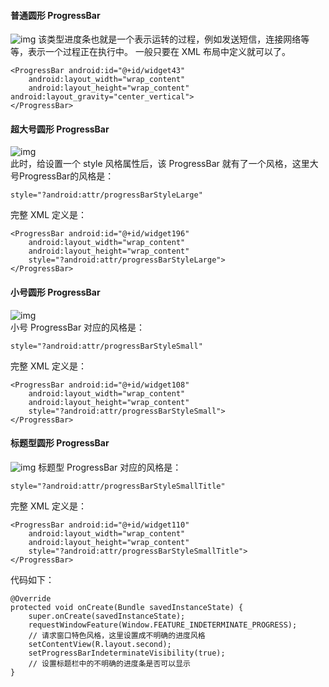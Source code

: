 #### 普通圆形 ProgressBar
![img](http://emanual.github.io/md-android/img/view_progressbar/05_progressbar.jpg) 
该类型进度条也就是一个表示运转的过程，例如发送短信，连接网络等等，表示一个过程正在执行中。
一般只要在 XML 布局中定义就可以了。
```  
<ProgressBar android:id="@+id/widget43"
	android:layout_width="wrap_content"
	android:layout_height="wrap_content" android:layout_gravity="center_vertical">
</ProgressBar>
```
#### 超大号圆形 ProgressBar
![img](http://emanual.github.io/md-android/img/view_progressbar/05_progressbar2.jpg)  
此时，给设置一个 style 风格属性后，该 ProgressBar 就有了一个风格，这里大号ProgressBar的风格是：
```  
style="?android:attr/progressBarStyleLarge"
```
完整 XML 定义是：
```  
<ProgressBar android:id="@+id/widget196"
	android:layout_width="wrap_content"
	android:layout_height="wrap_content"
	style="?android:attr/progressBarStyleLarge">
</ProgressBar>
```
#### 小号圆形 ProgressBar
![img](http://emanual.github.io/md-android/img/view_progressbar/05_progressbar3.jpg)  
小号 ProgressBar 对应的风格是：
```  
style="?android:attr/progressBarStyleSmall"
```
完整 XML 定义是：
```  
<ProgressBar android:id="@+id/widget108"
	android:layout_width="wrap_content"
	android:layout_height="wrap_content"
	style="?android:attr/progressBarStyleSmall">
</ProgressBar>
```
#### 标题型圆形 ProgressBar
![img](http://emanual.github.io/md-android/img/view_progressbar/05_progressbar4.jpg) 
标题型 ProgressBar 对应的风格是：
```  
style="?android:attr/progressBarStyleSmallTitle"
```
完整 XML 定义是：
```  
<ProgressBar android:id="@+id/widget110"
	android:layout_width="wrap_content"
	android:layout_height="wrap_content"
	style="?android:attr/progressBarStyleSmallTitle">
</ProgressBar>
```
代码如下：
```  
@Override
protected void onCreate(Bundle savedInstanceState) {
	super.onCreate(savedInstanceState);
	requestWindowFeature(Window.FEATURE_INDETERMINATE_PROGRESS);
	// 请求窗口特色风格，这里设置成不明确的进度风格
	setContentView(R.layout.second);
	setProgressBarIndeterminateVisibility(true);
	// 设置标题栏中的不明确的进度条是否可以显示
}
```